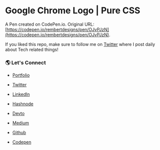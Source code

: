 # Google Chrome Logo | Pure CSS

A Pen created on CodePen.io. Original URL: [https://codepen.io/rembertdesigns/pen/OJvPJzN](https://codepen.io/rembertdesigns/pen/OJvPJzN).

If you liked this repo, make sure to follow me on [Twitter](https://twitter.com/RembertDesigns) where I post daily about Tech related things!

### 🌎 Let's Connect

- [Portfolio](https://www.rembertdesigns.co/)

- [Twitter](https://twitter.com/RembertDesigns)

- [LinkedIn](https://www.linkedin.com/in/rrembert/)

- [Hashnode](https://rembertdesigns.hashnode.dev/)

- [Devto](https://dev.to/rembertdesigns)

- [Medium](https://medium.com/@rembertdesigns)

- [Github](https://github.com/rembertdesigns)

- [Codepen](https://codepen.io/rembertdesigns)
